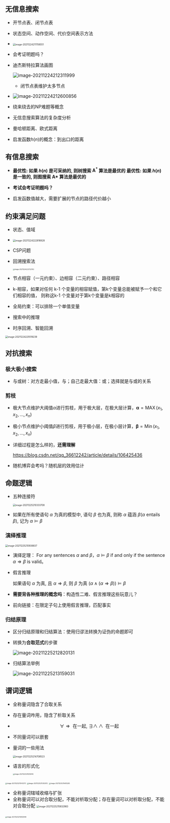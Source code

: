 ## 无信息搜索

- 开节点表、闭节点表
- 状态空间、动作空间、代价空间表示方法
- <img src="人智期末复习要点.assets/image-20211224211708551.png" alt="image-20211224211708551" style="zoom:50%;" />

- 会考证明题吗？

- 迪杰斯特拉算法画图

  ![image-20211224212311999](人智期末复习要点.assets/image-20211224212311999.png)

  - 闭节点表维护太多节点

- ![image-20211224212600856](人智期末复习要点.assets/image-20211224212600856.png)

- 绕来绕去的NP难题等概念
- 无信息搜索算法的复杂度分析
- 曼哈顿距离、欧式距离
- 启发函数$h(n)$的概念：到出口的距离

## 有信息搜索

- **最优性: 如果 $h(n)$ 是可采纳的, 则树搜索 $\mathrm{A}^{*}$ 算法是最优的
  最优性: 如果 $h(n)$ 是一致的, 则图搜索 $\mathrm{A} *$ 算法是最优的**

- **考试会考证明题吗？**

- 启发函数值越大，需要扩展的节点的路径代价越小

## 约束满足问题

- 状态、值域
- <img src="人智期末复习要点.assets/image-20211224222816928.png" alt="image-20211224222816928" style="zoom:50%;" />

- CSP问题

- 回溯搜索法

  <img src="人智期末复习要点.assets/image-20211224223732783.png" alt="image-20211224223732783" style="zoom:33%;" />

- 节点相容（一元约束）、边相容（二元约束）、路径相容
- k-相容，如果对任何 k-1 个变量的相容赋值，第k个变量总能被赋予一个和它们相容的值， 则称这k-1 个变量对于第k个变量是k相容的

- 全局约束：可以排除一个单值变量

- 搜索中的推理

- 时序回溯、智能回溯

<img src="人智期末复习要点.assets/image-20211224225519239.png" alt="image-20211224225519239" style="zoom:50%;" />

## 对抗搜索

### 极大极小搜索

- 与或树：对方走最小值，与；自己走最大值：或；选择就是与或的关系

### 剪枝

- 极大节点维护大阈值$\alpha$进行剪枝，用于极大层，在极大层计算，$\boldsymbol{\alpha}=\operatorname{MAX}\left(x_{1}, x_{2}, \ldots, x_{n}\right)$
- 极小节点维护小阈值$\beta$进行剪枝，用于极小层，在极小层计算，$\boldsymbol{\beta}=\operatorname{Min}\left(x_{1}, x_{2}, \ldots, x_{n}\right)$

- 详细过程是怎么样的，**还需理解**

  https://blog.csdn.net/qq_36612242/article/details/106425436

- 随机博弈会考吗？随机层的效用估计

## 命题逻辑

- 五种连接符

  <img src="人智期末复习要点.assets/image-20211225210333708.png" alt="image-20211225210333708" style="zoom:50%;" />

- 如果在所有使语句 $\alpha$ 为真的模型中, 语句 $\beta$ 也为真, 则称 $\alpha$ 蕴涵 $\beta(\alpha$ entails $\beta)$, 记为 $\alpha \vDash \beta$

### 演绎推理

<img src="人智期末复习要点.assets/image-20211225210938837.png" alt="image-20211225210938837" style="zoom:50%;" />

- 演绎定理： For any sentences $\alpha$ and $\beta$，$\alpha \vDash \beta$ if and only if the sentence $\alpha \Rightarrow \beta$ is valid。

- 假言推理

  如果语句 $\alpha$ 为真, 且 $\alpha \Rightarrow \beta$, 则 $\beta$ 为真
  $(\alpha \wedge(\alpha \Rightarrow \beta)) \vDash \beta$

- **需要背各种推理的概念吗**：构造性二难、假言推理这些玩意儿？

- 前向链接：在限定子句上使用假言推理，匹配事实

### 归结原理

- 区分归结原理和归结算法：使用归谬法转换为证伪的命题即可

- 转换为**合取范式**的步骤

  ![image-20211225212820131](人智期末复习要点.assets/image-20211225212820131.png)

- 归结算法举例

  ![image-20211225213159031](人智期末复习要点.assets/image-20211225213159031.png)

## 谓词逻辑

- 全称量词隐含了合取关系

- 存在量词咋用，隐含了析取关系

- $$
  \forall \Rightarrow \text { 在一起, } \exists \wedge \wedge \text { 在一起 }
  $$

- 不同量词可以嵌套

- 量词的一些用法

  <img src="人智期末复习要点.assets/image-20211225214708523.png" alt="image-20211225214708523" style="zoom:50%;" />

- 语言的形式化

  <img src="人智期末复习要点.assets/image-20211225215058145.png" alt="image-20211225215058145" style="zoom:33%;" />

<img src="人智期末复习要点.assets/image-20211225215143373.png" alt="image-20211225215143373" style="zoom:33%;" />

<img src="人智期末复习要点.assets/image-20211225215302012.png" alt="image-20211225215302012" style="zoom:33%;" />

<img src="人智期末复习要点.assets/image-20211225215405265.png" alt="image-20211225215405265" style="zoom:33%;" />

- 全称量词辖域收缩与扩张
- 全称量词可以对合取分配，不能对析取分配；存在量词可以对析取分配，不能对合取分配
  <img src="人智期末复习要点.assets/image-20211225215832983.png" alt="image-20211225215832983" style="zoom:50%;" />

​		<img src="人智期末复习要点.assets/image-20211225215902948.png" alt="image-20211225215902948" style="zoom:33%;" />